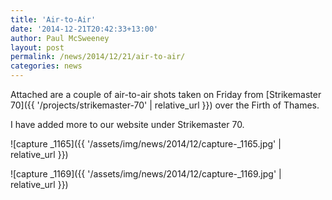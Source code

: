 ```yaml
---
title: 'Air-to-Air'
date: '2014-12-21T20:42:33+13:00'
author: Paul McSweeney
layout: post
permalink: /news/2014/12/21/air-to-air/
categories: news
---
```


Attached are a couple of air-to-air shots taken on Friday from [Strikemaster 70]({{ '/projects/strikemaster-70' | relative_url }}) over the Firth of Thames. 

I have added more to our website under Strikemaster 70.

![capture _1165]({{ '/assets/img/news/2014/12/capture-_1165.jpg' | relative_url }})

![capture _1169]({{ '/assets/img/news/2014/12/capture-_1169.jpg' | relative_url }})
